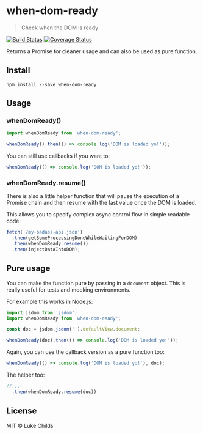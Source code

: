 # when-dom-ready

> Check when the DOM is ready

[![Build Status](https://travis-ci.org/lukechilds/when-dom-ready.svg?branch=master)](https://travis-ci.org/lukechilds/when-dom-ready) [![Coverage Status](https://coveralls.io/repos/github/lukechilds/when-dom-ready/badge.svg?branch=master)](https://coveralls.io/github/lukechilds/when-dom-ready?branch=master)

Returns a Promise for cleaner usage and can also be used as pure function.

## Install

```shell
npm install --save when-dom-ready
```

## Usage

### whenDomReady()

```js
import whenDomReady from 'when-dom-ready';

whenDomReady().then(() => console.log('DOM is loaded yo!'));
```

You can still use callbacks if you want to:

```js
whenDomReady(() => console.log('DOM is loaded yo!'));
```

### whenDomReady.resume()

There is also a little helper function that will pause the execution of a Promise chain and then resume with the last value once the DOM is loaded.

This allows you to specify complex async control flow in simple readable code:

```js
fetch('/my-badass-api.json')
  .then(getSomeProcessingDoneWhileWaitingForDOM)
  .then(whenDomReady.resume())
  .then(injectDataIntoDOM);
```

## Pure usage

You can make the function pure by passing in a `document` object. This is really useful for tests and mocking environments.

For example this works in Node.js:

```js
import jsdom from 'jsdom';
import whenDomReady from 'when-dom-ready';

const doc = jsdom.jsdom('').defaultView.document;

whenDomReady(doc).then(() => console.log('DOM is loaded yo!'));
```

Again, you can use the callback version as a pure function too:

```js
whenDomReady(() => console.log('DOM is loaded yo!'), doc);
```

The helper too:

```js
//...
  .then(whenDomReady.resume(doc))
```

## License

MIT © Luke Childs
